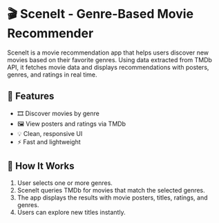 # 🎬 SceneIt - Genre-Based Movie Recommender

SceneIt is a movie recommendation app that helps users discover new movies based on their favorite genres. Using data extracted from TMDb API, it fetches movie data and displays recommendations with posters, genres, and ratings in real time.

## 🚀 Features

- 🎞️ Discover movies by genre
- 🖼️ View posters and ratings via TMDb
- 💡 Clean, responsive UI
- ⚡ Fast and lightweight

## 🧠 How It Works

1. User selects one or more genres.
2. SceneIt queries TMDb for movies that match the selected genres.
3. The app displays the results with movie posters, titles, ratings, and genres.
4. Users can explore new titles instantly.
